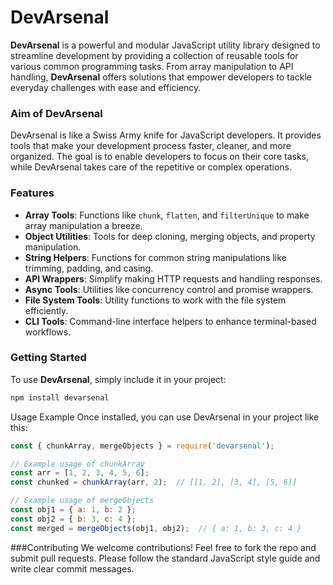 # DevArsenal

**DevArsenal** is a powerful and modular JavaScript utility library designed to streamline development by providing a collection of reusable tools for various common programming tasks. From array manipulation to API handling, **DevArsenal** offers solutions that empower developers to tackle everyday challenges with ease and efficiency.

### Aim of DevArsenal
DevArsenal is like a Swiss Army knife for JavaScript developers. It provides tools that make your development process faster, cleaner, and more organized. The goal is to enable developers to focus on their core tasks, while DevArsenal takes care of the repetitive or complex operations.

### Features
- **Array Tools**: Functions like `chunk`, `flatten`, and `filterUnique` to make array manipulation a breeze.
- **Object Utilities**: Tools for deep cloning, merging objects, and property manipulation.
- **String Helpers**: Functions for common string manipulations like trimming, padding, and casing.
- **API Wrappers**: Simplify making HTTP requests and handling responses.
- **Async Tools**: Utilities like concurrency control and promise wrappers.
- **File System Tools**: Utility functions to work with the file system efficiently.
- **CLI Tools**: Command-line interface helpers to enhance terminal-based workflows.

### Getting Started
To use **DevArsenal**, simply include it in your project:

```bash
npm install devarsenal
```
Usage Example
Once installed, you can use DevArsenal in your project like this:


```javascript
const { chunkArray, mergeObjects } = require('devarsenal');

// Example usage of chunkArray
const arr = [1, 2, 3, 4, 5, 6];
const chunked = chunkArray(arr, 2);  // [[1, 2], [3, 4], [5, 6]]

// Example usage of mergeObjects
const obj1 = { a: 1, b: 2 };
const obj2 = { b: 3, c: 4 };
const merged = mergeObjects(obj1, obj2);  // { a: 1, b: 3, c: 4 }
```
###Contributing
We welcome contributions! Feel free to fork the repo and submit pull requests. Please follow the standard JavaScript style guide and write clear commit messages.

